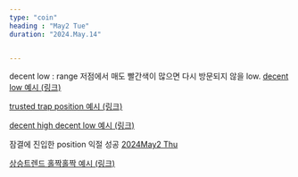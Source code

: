 ```yaml
---
type: "coin"
heading : "May2 Tue"
duration: "2024.May.14"


---
```

 


decent low : range 저점에서 매도 빨간색이 많으면 다시 방문되지 않을 low.
[decent low 예시 (링크)](/todo/images/decent-low_2024-05-08.png)


[trusted trap position 예시 (링크)](/todo/images/trusted-trap-position-2024-05-14.png)


[decent high decent low 예시 (링크)](/todo/images/decenthigh-decentlow.png)

잠결에 진입한 position 익절 성공
[2024May2 Thu](/todo/images/Document2024May2-Thu.pdf)


[상승트렌드 홀짝홀짝 예시 (링크)](/todo/images/long-open-closing-2024-05-18.png)